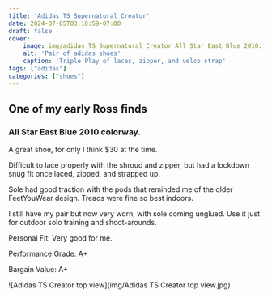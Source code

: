 ```yaml
---
title: 'Adidas TS Supernatural Creator'
date: 2024-07-05T03:10:59-07:00
draft: false
cover:
    image: img/adidas TS Supernatural Creator All Star East Blue 2010.jpg
    alt: 'Pair of adidas shoes'
    caption: 'Triple Play of laces, zipper, and velco strap'
tags: ["adidas"]
categories: ["shoes"]
---
```


## One of my early Ross finds

### All Star East Blue 2010 colorway.

A great shoe, for only I think $30 at the time.

Difficult to lace properly with the shroud and zipper, but had a lockdown snug fit once laced, zipped, and strapped up.

Sole had good traction with the pods that reminded me of the older FeetYouWear design. Treads were fine so best indoors.

I still have my pair but now very worn, with sole coming unglued. Use it just for outdoor solo training and shoot-arounds.

Personal Fit: Very good for me.

Performance Grade: A+

Bargain Value: A+

![Adidas TS Creator top view](img/Adidas TS Creator top view.jpg)
